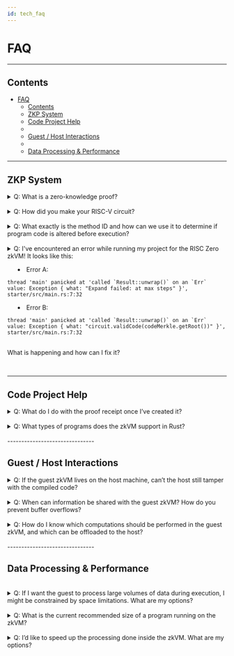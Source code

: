 ```yaml
---
id: tech_faq
---
```

# FAQ

-------------------------------
## Contents
- [FAQ](#faq)
  - [Contents](#contents)
  - [ZKP System](#zkp-system)
  - [Code Project Help](#code-project-help)
  - [<br/>](#)
  - [Guest / Host Interactions](#guest--host-interactions)
  - [<br/>](#-1)
  - [Data Processing & Performance](#data-processing--performance)

-------------------------------


## ZKP System
<details closed>
<summary>Q:
What is a zero-knowledge proof?
</summary>
<br/>
A:
A zero-knowledge proof (or ZKP) is a protocol allowing <a href="https://en.wikipedia.org/wiki/Zero-knowledge_proof">"one party (the prover) [to] prove to another party (the verifier) that a given statement is true [without] conveying any additional information"</a>. In the specific case of the RISC Zero ZKP system, the prover can run an agreed-upon function F, passing it secret input and generating both a public output and a 'receipt' of F’s correct execution.  The prover can send this receipt to the verifier, who can then check it, and presuming it checks correctly, the verifier can be very sure that prover ran the function correctly and that it produced a specific output. See <a href="https://risczero.com/docs/explainers/proof-system/proof-system-sequence-diagram.md">our explainer on the RISC Zero ZKP system</a> for more details.
</details>
 <br/>

<details closed>
<summary>
Q: How did you make your RISC-V circuit?
</summary>
 <br/>

A: The RISC-V circuit is found in step.cpp.inc and is generated by the make-circuit program. It consists of:
* Code to emulate RISC-V, including decoding RISC-V instructions and constructing the execution trace.
* Code to evaluate the constraint polynomials that check the execution trace.
* Auxiliary data to support structures such as ‘taps’.

Because the data structures supporting all three of these need to match very carefully, we created a ‘circuit compiler’ program that generates code for all three of these systems.
</details>
<br/>
<details closed>
<summary>
Q:
What exactly is the method ID and how can we use it to determine if program code is altered before execution?
</summary>
 <br/>
 A: To confirm an execution path is possible given a particular binary, we want to match a record of executed instruction cycles to the instructions loaded into the code columns of our proof system. Because we can't know which program instructions will be read before runtime, we match the observed execution path against a table of Merkle tree roots representing successively larger portions of the code columns, increasing by powers of two up to an upper limit. The method ID is the table of Merkle roots, and it allows us to efficiently match executed program instructions to a loaded binary representing many possible instructions.
</details>
<br/>
<details closed>
<summary>
Q:
I've encountered an error while running my project for the RISC Zero zkVM! It looks like this:

* Error A:
<pre>
<code>thread 'main' panicked at 'called `Result::unwrap()` on an `Err` value: Exception &#123; what: "Expand failed: at max steps" &#125;', starter/src/main.rs:7:32</code>
</pre>
* Error B:
<pre>
<code>thread 'main' panicked at 'called `Result::unwrap()` on an `Err` value: Exception &#123; what: "circuit.validCode(codeMerkle.getRoot())" &#125;', starter/src/main.rs:7:32
</code>
</pre>

What is happening and how can I fix it?
</summary>
<br/>
A: Both errors arise when the zkVM runs out of available instruction cycles. Error A arises if your guest zkVM program took more instruction cycles to run than were available. Error B comes about if you've only used <i>slightly</i> more instruction cycles than the zkVM can process; the zkVM has completed program execution, but it ran out of cycles during receipt validation.
<br/><br/>
In both cases, you can manually increase the number of available instruction cycles by changing the `code_limit` build option. To do this replace <code>embed_methods</code> with a call to <code>embed_methods_with_options</code> (In our example code, this call happens in <a href ="https://github.com/risc0/risc0-rust-starter/blob/main/methods/build.rs">methods/build.rs</a>). We've opted for a <code>no-std</code> build in the snippet below, so use <code>std: true</code> if your guest program relies on standard:
<br/><br/>
<code>
// The default code_limit is 12. Increase this value up to a maximum of 16.

let options_map = HashMap::from([("methods-guest", risc0_build::GuestOptions{ code_limit: 16, features: vec![], std: false })]);

risc0_build::embed_methods_with_options(options_map);
</code>


Be aware that this will slow receipt creation and verification significantly. Although we cannot guarantee that the increased capacity will be sufficient for your program, it will give you 16 (2^4) times more instruction cycles to work with.
</details>
<br/>

-------------------------------

## Code Project Help


<details closed>
<summary>
Q:
What do I do with the proof receipt once I’ve created it?
</summary>
 <br/>
A:
The receipt can be serialized and sent over the network to the verifier. The verifier does not need to have access to the host code, but they do need the method ID of the expected program. The method ID is a required parameter for the receipt.verify() function and is used to confirm that the expected code was executed.

 In our code examples, the proof receipt is generated and verified within the same program, but the most common use case is one in which the verification happens on another system.
</details>
<br/>
<details closed>
<summary>
Q: What types of programs does the zkVM support in Rust?
</summary>
<br/>
A: The zkVM is actively expanding experimental support for the Rust standard library. If you run into issues, we recommend using crates with no_std options. You may also find a solution on our <a href="">Discord</a> or in our <a href="https://github.com/risc0/risc0/issues">Github issues</a>.
</details>
<br/>
-------------------------------

## Guest / Host Interactions
<details closed>
<summary>
Q: If the guest zkVM lives on the host machine, can’t the host still tamper with the compiled code?
</summary>
<br/>
A: Like other zk-STARKs, RISC Zero’s implementation makes it cryptographically infeasable to generate an invalid receipt:

* If the binary is modified, then the receipt’s seal will not match the method ID of the expected binary.
* If the execution is modified, then the execution trace will be invalid.
* If the output is modified, then the journal’s hash will not match the hash recorded in the receipt.

</details>
<br/>
<details closed>
<summary>
Q:  When can information be shared with the guest zkVM? How do you prevent buffer overflows?
</summary>
 <br/> 
A: 
Data can be sent during program execution from the host to the guest via a memory map. The host-writeable memory is write-once, meaning that adjacent memory regions cannot be overwritten and executed.
</details>
<br/>
<details closed>
<summary>
Q:
How do I know which computations should be performed in the guest zkVM, and which can be offloaded to the host?
</summary>
<br/> 
A: If you don't need to perform a computation securely, if others don't rely on it, and if it doesn't produce outputs that others rely on, it can probably be performed outside of the zkVM. 

However, consider that code run in the RISC Zero zkVM can be shown to behave as expected even on a host that is entirely untrusted. To get the most value out of this guarantee, we recommend dividing the computational labor with an untrusted host in mind. That is, other parties should not need to trust the host's output or operations in order to benefit from the work done in the zkVM.
</details>
<br/>
-------------------------------

## Data Processing & Performance
 <br/>
<details closed>
<summary>
Q:
If I want the guest to process large volumes of data during execution, I might be constrained by space limitations. What are my options?
</summary>
 <br/>
 
A:
If data is loaded from the host to restrict guest program size, the most significant limitation on zkVM data processing is a constraint on instruction cycles. The zkVM supports programs up to a number of instruction cycles determined by the upper limit for the method ID (which must include a Merkle tree of all program instruction cycles). Loading data into the guest costs instruction cycles, as does data processing.

There are workarounds for data limitations if the data is only included to ensure that its integrity becomes part of the proof of computation. If the data can be processed externally and simply needs to be verifiably unchanged, consider processing data externally and sending the guest a Merkle proof or (if no processing is needed) generating a SHA of a large dataset.

In the future, we plan to lift these processing limitations (with execution time tradeoffs or sufficient hardware to parallelize instructions).
</details>
 <br/>
 
<details closed>
<summary>
Q:
What is the current recommended size of a program running on the zkVM?
</summary>
<br/>
A:
Although the theoretical maximum size is 128 MB, we recommend that programs be kept no larger than ~1 MB to run on RISC Zero’s current zkVM implementation.
</details>
<br/>
<details closed>
<summary>
Q:
I’d like to speed up the processing done inside the zkVM. What are my options?
</summary>
<br/>
A:
For cryptographic operations, it is possible to build ‘accelerator’ circuits such as our implementation of SHA26. Fast cryptography is sufficient to support many ‘DeFi’ applications. For many other applications, it is possible to perform most computation on the host (outside the zkVM) and then verify the results in the zkVM.
</details>
<br/>

